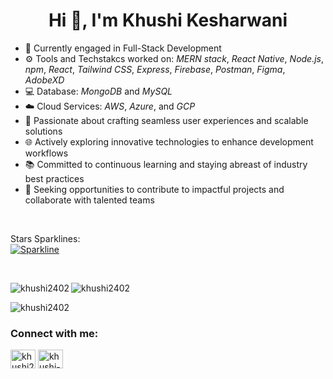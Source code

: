 <h1 align="center">Hi 👋, I'm Khushi Kesharwani</h1>

- 💛 Currently engaged in Full-Stack Development
- ⚙️ Tools and Techstakcs worked on: *MERN stack*, *React Native*, *Node.js*, *npm*, *React*, *Tailwind CSS*, *Express*, *Firebase*, *Postman*, *Figma*, *AdobeXD*
- 💻 Database: *MongoDB* and *MySQL*
- ☁️ Cloud Services: *AWS*, *Azure*, and *GCP*
- 🚀 Passionate about crafting seamless user experiences and scalable solutions
- 🌐 Actively exploring innovative technologies to enhance development workflows
- 📚 Committed to continuous learning and staying abreast of industry best practices
- 🎯 Seeking opportunities to contribute to impactful projects and collaborate with talented teams

<br>

Stars Sparklines: <br>
[![Sparkline](https://stars.medv.io/Naereen/badges.svg)](https://stars.medv.io/Naereen/badges)

<br>
<p><img align="left" src="https://github-readme-stats.vercel.app/api/top-langs?username=khushi2402&show_icons=true&locale=en&layout=compact" alt="khushi2402" /></p> 

<p><img align="center" src="https://github-readme-stats.vercel.app/api?username=khushi2402&show_icons=true&locale=en" alt="khushi2402" /> </p>

<p><img align="center" src="https://github-readme-streak-stats.herokuapp.com/?user=khushi2402&" alt="khushi2402" /></p>

<h3 align="left">Connect with me:</h3>
<p align="left">
<a href="https://twitter.com/khushi24k" target="blank"><img align="center" src="https://raw.githubusercontent.com/rahuldkjain/github-profile-readme-generator/master/src/images/icons/Social/twitter.svg" alt="khushi24k" height="30" width="40" /></a>
<a href="https://linkedin.com/in/khushi-kesharwani-a80036232" target="blank"><img align="center" src="https://raw.githubusercontent.com/rahuldkjain/github-profile-readme-generator/master/src/images/icons/Social/linked-in-alt.svg" alt="khushi-kesharwani-a80036232" height="30" width="40" /></a>
</p>
